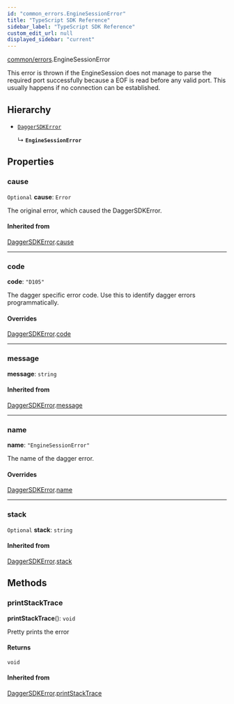 ```yaml
---
id: "common_errors.EngineSessionError"
title: "TypeScript SDK Reference"
sidebar_label: "TypeScript SDK Reference"
custom_edit_url: null
displayed_sidebar: "current"
---
```


[common/errors](../modules/common_errors.md).EngineSessionError

This error is thrown if the EngineSession does not manage to parse the required port successfully because a EOF is read before any valid port.
This usually happens if no connection can be established.

## Hierarchy

- [`DaggerSDKError`](common_errors.DaggerSDKError.md)

  ↳ **`EngineSessionError`**

## Properties

### cause

 `Optional` **cause**: `Error`

The original error, which caused the DaggerSDKError.

#### Inherited from

[DaggerSDKError](common_errors.DaggerSDKError.md).[cause](common_errors.DaggerSDKError.md#cause)

___

### code

 **code**: ``"D105"``

The dagger specific error code.
Use this to identify dagger errors programmatically.

#### Overrides

[DaggerSDKError](common_errors.DaggerSDKError.md).[code](common_errors.DaggerSDKError.md#code)

___

### message

 **message**: `string`

#### Inherited from

[DaggerSDKError](common_errors.DaggerSDKError.md).[message](common_errors.DaggerSDKError.md#message)

___

### name

 **name**: ``"EngineSessionError"``

The name of the dagger error.

#### Overrides

[DaggerSDKError](common_errors.DaggerSDKError.md).[name](common_errors.DaggerSDKError.md#name)

___

### stack

 `Optional` **stack**: `string`

#### Inherited from

[DaggerSDKError](common_errors.DaggerSDKError.md).[stack](common_errors.DaggerSDKError.md#stack)

## Methods

### printStackTrace

**printStackTrace**(): `void`

Pretty prints the error

#### Returns

`void`

#### Inherited from

[DaggerSDKError](common_errors.DaggerSDKError.md).[printStackTrace](common_errors.DaggerSDKError.md#printstacktrace)
